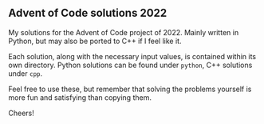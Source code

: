 ## Advent of Code solutions 2022

My solutions for the Advent of Code project of 2022. Mainly written in Python, but may also be ported to C++ if I feel like it.

Each solution, along with the necessary input values, is contained within its own directory. Python solutions can be
found under `python`, C++ solutions under `cpp`.

Feel free to use these, but remember that solving the problems yourself is more fun and satisfying than copying them. 

Cheers!

